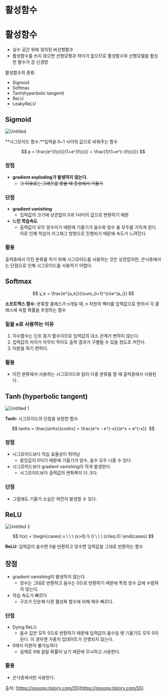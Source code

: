 # 활성함수

# 활성함수

- 실수 공간 위에 정의된 비선형함수
- 활성함수를 쓰지 않으면 선형모형과 차이가 없으므로 활성함수와 선형모델을 합성한 함수가 곧 신경망

활성함수의 종류:

- Sigmoid
- Softmax
- Tanh(hyperbolic tangent)
- ReLU
- LeakyReLU

## Sigmoid

![Untitled](https://user-images.githubusercontent.com/76675506/196120016-1eaa34ca-0138-45a8-bbaa-dd9befbe50bd.png)


**시그모이드 함수:**입력을 0~1 사이의 값으로 바꿔주는 함수

$$
p = \frac{e^{f(x)}}{1+e^{f(x)}} = \frac{1}{1+e^{-{f(x)}}}
$$

### 장점

- **gradient exploding가 발생하지 않는다.**
    - ~~그 이유로는 그래프를 봤을 때 중앙에서 기울기~~

### 단점

- **gradient vanishing**
    - 입력값의 크기에 상관없이 0과 1사이의 값으로 변환하기 때문
- **느린 학습속도**
    - 출력값이 모두 양수이기 때문에 기울기가 음수와 양수 둘 모두를 가지게 된다. 이로 인해 학습이 지그재그 방향으로 진행되기 때문에 속도가 느려진다.

### 활용

출력층에서 이진 분류를 하기 위해 시그모이드를 사용하는 것은 상관없지만, 은닉층에서는 단점으로 인해 시그모이드를 사용하기 어렵다.

## Softmax

$$
y_k = \frac{e^{a_k}}{\sum_{i=1}^{n}e^{a_i}}
$$

**소프트맥스 함수:** 분류할 클래스가 n개일 때, n 차원의 벡터를 입력값으로 받아서 각 클래스에 속할 확률을 추정하는 함수

### 밑을 e로 사용하는 이유

1. 지수함수는 단조 증가 함수이므로 입력값의 대소 관계가 변하지 않는다.
2. 입력값의 차이가 아무리 작아도 출력 결과가 구별될 수 있을 정도로 커진다.
3. 미분을 하기 편하다.

### 활용

- 이진 분류에서 사용하는 시그모이드와 달리 다중 분류를 할 때 출력층에서 사용된다.

## Tanh (hyperbolic tangent)

![Untitled 1](https://user-images.githubusercontent.com/76675506/196120208-4968395a-be8b-4ad5-b411-c23ed08e286a.png)

**Tanh:** 시그모이드의 단점을 보완한 함수. 

$$
tanhx = \frac{sinhx}{coshx} = \frac{e^x - e^{-x}}{e^x + e^{-x}} 
$$

### 장점

- 시그모이드보다 학습 효율성이 뛰어남
    - 중앙값이 0이기 때문에 기울기가 양수, 음수 모두 나올 수 있다.
- 시그모이드보다 gradient vanishing이 적게 발생한다.
    - 시그모이드보다 출력값의 변화폭이 더 크다.

### 단점

- 그럼에도 기울기 소실은 여전히 발생할 수 있다.

## ReLU

![Untitled 2](https://user-images.githubusercontent.com/76675506/196120084-931256ce-72c7-48f4-9978-20c5a2dad703.png)

$$
h(x) = \begin{cases}
 x \ \ \ (x>0) \\ 
 0 \ \ \ (x\leq 0) 
\end{cases}
$$

**ReLU:** 입력값이 음수면 0을 반환하고 양수면 입력값을 그대로 반환하는 함수

## 장점

- gradient vanishing이 발생하지 않는다
    - 양수는 그대로 반환하고 음수는 0으로 반환하기 때문에 특정 양수 값에 수렴하지 않는다.
- 학습 속도가 빠르다
    - 구조가 단순해 다른 활성화 함수에 비해 매우 빠르다.

### 단점

- Dying ReLU
    - 음수 값은 모두 0으로 반환하기 때문에 입력값이 음수일 땐 기울기도 모두 0이 된다. 이 경우엔 가중치 업데이트가 진행되지 않는다.
- 0에서 미분이 불가능하다
    - 실제로 0에 걸릴 확률이 낮기 때문에 무시하고 사용한다.

### 활용

- 은닉층에서만 사용한다.

출처: [https://gooopy.tistory.com/55](https://gooopy.tistory.com/55)
